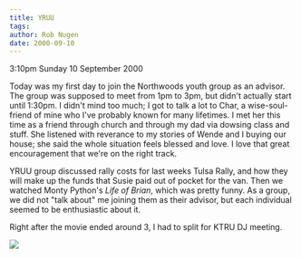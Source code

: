 ```yaml
---
title: YRUU
tags: 
author: Rob Nugen
date: 2000-09-10
---
```


<p class=date>3:10pm Sunday 10 September 2000

<p>Today was my first day to join the Northwoods youth group as an advisor.
The group was supposed to meet from 1pm to 3pm, but didn't actually start
until 1:30pm.  I didn't mind too much; I got to talk a lot to Char, a
wise-soul-friend of mine who I've probably known for many lifetimes.  I met
her this time as a friend through church and through my dad via dowsing
class and stuff.  She listened with reverance to my stories of Wende and I
buying our house; she said the whole situation feels blessed and love.  I
love that great encouragement that we're on the right track.

<p>YRUU group discussed rally costs for last weeks Tulsa Rally, and how they
will make up the funds that Susie paid out of pocket for the van.  Then we
watched Monty Python's <em>Life of Brian</em>, which was pretty funny.  As a
group, we did not "talk about" me joining them as their advisor, but each
individual seemed to be enthusiastic about it.

<p>Right after the movie ended around 3, I had to split for KTRU DJ meeting.

<p><img src="/images/rob/wL-ROB.gif">

